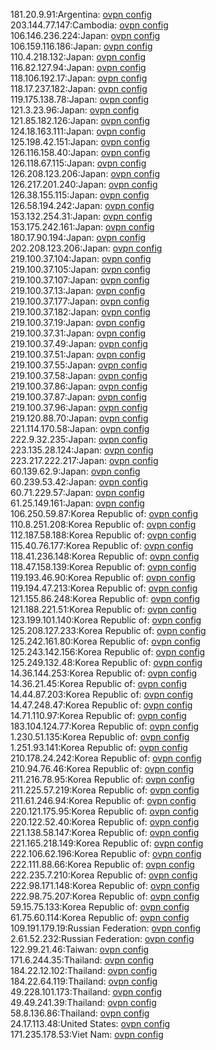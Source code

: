181.20.9.91:Argentina: [ovpn config](vpn/181_20_9_91.ovpn)  
203.144.77.147:Cambodia: [ovpn config](vpn/203_144_77_147.ovpn)  
106.146.236.224:Japan: [ovpn config](vpn/106_146_236_224.ovpn)  
106.159.116.186:Japan: [ovpn config](vpn/106_159_116_186.ovpn)  
110.4.218.132:Japan: [ovpn config](vpn/110_4_218_132.ovpn)  
116.82.127.94:Japan: [ovpn config](vpn/116_82_127_94.ovpn)  
118.106.192.17:Japan: [ovpn config](vpn/118_106_192_17.ovpn)  
118.17.237.182:Japan: [ovpn config](vpn/118_17_237_182.ovpn)  
119.175.138.78:Japan: [ovpn config](vpn/119_175_138_78.ovpn)  
121.3.23.96:Japan: [ovpn config](vpn/121_3_23_96.ovpn)  
121.85.182.126:Japan: [ovpn config](vpn/121_85_182_126.ovpn)  
124.18.163.111:Japan: [ovpn config](vpn/124_18_163_111.ovpn)  
125.198.42.151:Japan: [ovpn config](vpn/125_198_42_151.ovpn)  
126.116.158.40:Japan: [ovpn config](vpn/126_116_158_40.ovpn)  
126.118.67.115:Japan: [ovpn config](vpn/126_118_67_115.ovpn)  
126.208.123.206:Japan: [ovpn config](vpn/126_208_123_206.ovpn)  
126.217.201.240:Japan: [ovpn config](vpn/126_217_201_240.ovpn)  
126.38.155.115:Japan: [ovpn config](vpn/126_38_155_115.ovpn)  
126.58.194.242:Japan: [ovpn config](vpn/126_58_194_242.ovpn)  
153.132.254.31:Japan: [ovpn config](vpn/153_132_254_31.ovpn)  
153.175.242.161:Japan: [ovpn config](vpn/153_175_242_161.ovpn)  
180.17.90.194:Japan: [ovpn config](vpn/180_17_90_194.ovpn)  
202.208.123.206:Japan: [ovpn config](vpn/202_208_123_206.ovpn)  
219.100.37.104:Japan: [ovpn config](vpn/219_100_37_104.ovpn)  
219.100.37.105:Japan: [ovpn config](vpn/219_100_37_105.ovpn)  
219.100.37.107:Japan: [ovpn config](vpn/219_100_37_107.ovpn)  
219.100.37.13:Japan: [ovpn config](vpn/219_100_37_13.ovpn)  
219.100.37.177:Japan: [ovpn config](vpn/219_100_37_177.ovpn)  
219.100.37.182:Japan: [ovpn config](vpn/219_100_37_182.ovpn)  
219.100.37.19:Japan: [ovpn config](vpn/219_100_37_19.ovpn)  
219.100.37.31:Japan: [ovpn config](vpn/219_100_37_31.ovpn)  
219.100.37.49:Japan: [ovpn config](vpn/219_100_37_49.ovpn)  
219.100.37.51:Japan: [ovpn config](vpn/219_100_37_51.ovpn)  
219.100.37.55:Japan: [ovpn config](vpn/219_100_37_55.ovpn)  
219.100.37.58:Japan: [ovpn config](vpn/219_100_37_58.ovpn)  
219.100.37.86:Japan: [ovpn config](vpn/219_100_37_86.ovpn)  
219.100.37.87:Japan: [ovpn config](vpn/219_100_37_87.ovpn)  
219.100.37.96:Japan: [ovpn config](vpn/219_100_37_96.ovpn)  
219.120.88.70:Japan: [ovpn config](vpn/219_120_88_70.ovpn)  
221.114.170.58:Japan: [ovpn config](vpn/221_114_170_58.ovpn)  
222.9.32.235:Japan: [ovpn config](vpn/222_9_32_235.ovpn)  
223.135.28.124:Japan: [ovpn config](vpn/223_135_28_124.ovpn)  
223.217.222.217:Japan: [ovpn config](vpn/223_217_222_217.ovpn)  
60.139.62.9:Japan: [ovpn config](vpn/60_139_62_9.ovpn)  
60.239.53.42:Japan: [ovpn config](vpn/60_239_53_42.ovpn)  
60.71.229.57:Japan: [ovpn config](vpn/60_71_229_57.ovpn)  
61.25.149.161:Japan: [ovpn config](vpn/61_25_149_161.ovpn)  
106.250.59.87:Korea Republic of: [ovpn config](vpn/106_250_59_87.ovpn)  
110.8.251.208:Korea Republic of: [ovpn config](vpn/110_8_251_208.ovpn)  
112.187.58.188:Korea Republic of: [ovpn config](vpn/112_187_58_188.ovpn)  
115.40.76.177:Korea Republic of: [ovpn config](vpn/115_40_76_177.ovpn)  
118.41.236.148:Korea Republic of: [ovpn config](vpn/118_41_236_148.ovpn)  
118.47.158.139:Korea Republic of: [ovpn config](vpn/118_47_158_139.ovpn)  
119.193.46.90:Korea Republic of: [ovpn config](vpn/119_193_46_90.ovpn)  
119.194.47.213:Korea Republic of: [ovpn config](vpn/119_194_47_213.ovpn)  
121.155.86.248:Korea Republic of: [ovpn config](vpn/121_155_86_248.ovpn)  
121.188.221.51:Korea Republic of: [ovpn config](vpn/121_188_221_51.ovpn)  
123.199.101.140:Korea Republic of: [ovpn config](vpn/123_199_101_140.ovpn)  
125.208.127.233:Korea Republic of: [ovpn config](vpn/125_208_127_233.ovpn)  
125.242.161.80:Korea Republic of: [ovpn config](vpn/125_242_161_80.ovpn)  
125.243.142.156:Korea Republic of: [ovpn config](vpn/125_243_142_156.ovpn)  
125.249.132.48:Korea Republic of: [ovpn config](vpn/125_249_132_48.ovpn)  
14.36.144.253:Korea Republic of: [ovpn config](vpn/14_36_144_253.ovpn)  
14.36.21.45:Korea Republic of: [ovpn config](vpn/14_36_21_45.ovpn)  
14.44.87.203:Korea Republic of: [ovpn config](vpn/14_44_87_203.ovpn)  
14.47.248.47:Korea Republic of: [ovpn config](vpn/14_47_248_47.ovpn)  
14.71.110.97:Korea Republic of: [ovpn config](vpn/14_71_110_97.ovpn)  
183.104.124.77:Korea Republic of: [ovpn config](vpn/183_104_124_77.ovpn)  
1.230.51.135:Korea Republic of: [ovpn config](vpn/1_230_51_135.ovpn)  
1.251.93.141:Korea Republic of: [ovpn config](vpn/1_251_93_141.ovpn)  
210.178.24.242:Korea Republic of: [ovpn config](vpn/210_178_24_242.ovpn)  
210.94.76.46:Korea Republic of: [ovpn config](vpn/210_94_76_46.ovpn)  
211.216.78.95:Korea Republic of: [ovpn config](vpn/211_216_78_95.ovpn)  
211.225.57.219:Korea Republic of: [ovpn config](vpn/211_225_57_219.ovpn)  
211.61.246.94:Korea Republic of: [ovpn config](vpn/211_61_246_94.ovpn)  
220.121.175.95:Korea Republic of: [ovpn config](vpn/220_121_175_95.ovpn)  
220.122.52.40:Korea Republic of: [ovpn config](vpn/220_122_52_40.ovpn)  
221.138.58.147:Korea Republic of: [ovpn config](vpn/221_138_58_147.ovpn)  
221.165.218.149:Korea Republic of: [ovpn config](vpn/221_165_218_149.ovpn)  
222.106.62.196:Korea Republic of: [ovpn config](vpn/222_106_62_196.ovpn)  
222.111.88.66:Korea Republic of: [ovpn config](vpn/222_111_88_66.ovpn)  
222.235.7.210:Korea Republic of: [ovpn config](vpn/222_235_7_210.ovpn)  
222.98.171.148:Korea Republic of: [ovpn config](vpn/222_98_171_148.ovpn)  
222.98.75.207:Korea Republic of: [ovpn config](vpn/222_98_75_207.ovpn)  
59.15.75.133:Korea Republic of: [ovpn config](vpn/59_15_75_133.ovpn)  
61.75.60.114:Korea Republic of: [ovpn config](vpn/61_75_60_114.ovpn)  
109.191.179.19:Russian Federation: [ovpn config](vpn/109_191_179_19.ovpn)  
2.61.52.232:Russian Federation: [ovpn config](vpn/2_61_52_232.ovpn)  
122.99.21.46:Taiwan: [ovpn config](vpn/122_99_21_46.ovpn)  
171.6.244.35:Thailand: [ovpn config](vpn/171_6_244_35.ovpn)  
184.22.12.102:Thailand: [ovpn config](vpn/184_22_12_102.ovpn)  
184.22.64.119:Thailand: [ovpn config](vpn/184_22_64_119.ovpn)  
49.228.101.173:Thailand: [ovpn config](vpn/49_228_101_173.ovpn)  
49.49.241.39:Thailand: [ovpn config](vpn/49_49_241_39.ovpn)  
58.8.136.86:Thailand: [ovpn config](vpn/58_8_136_86.ovpn)  
24.17.113.48:United States: [ovpn config](vpn/24_17_113_48.ovpn)  
171.235.178.53:Viet Nam: [ovpn config](vpn/171_235_178_53.ovpn)  
